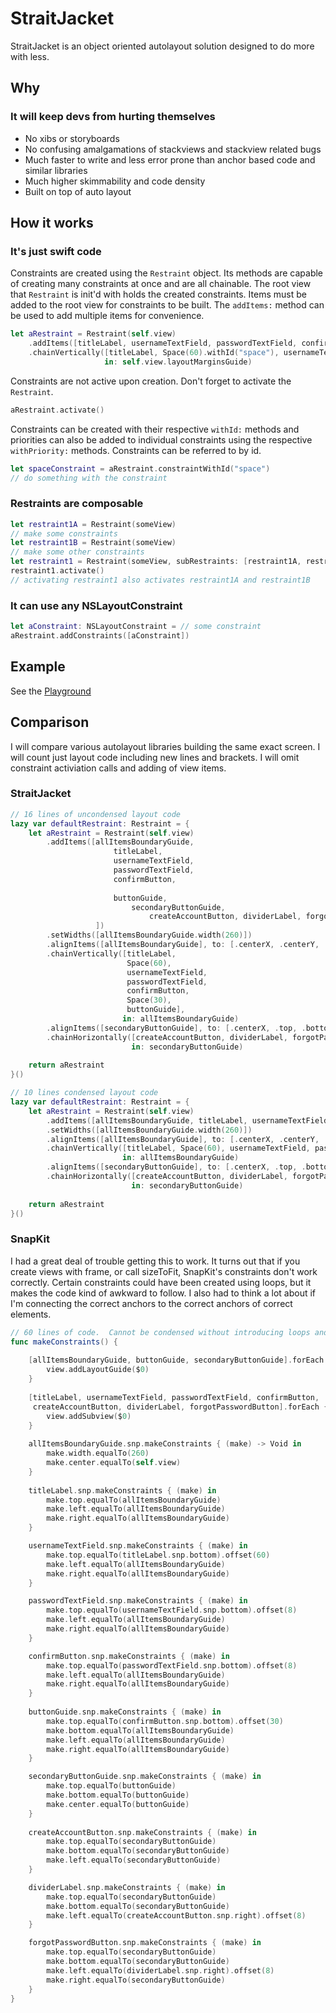#  StraitJacket
StraitJacket is an object oriented autolayout solution designed to do more with less.

## Why
### It will keep devs from hurting themselves
- No xibs or storyboards
- No confusing amalgamations of stackviews and stackview related bugs
- Much faster to write and less error prone than anchor based code and similar libraries
- Much higher skimmability and code density
- Built on top of auto layout

## How it works
### It's just swift code

Constraints are created using the `Restraint` object.  Its methods are capable of creating many constraints at once and are all chainable.  The root view that `Restraint` is init'd with holds the created constraints. Items must be added to the root view for constraints to be built.  The `addItems:` method can be used to add multiple items for convenience.

```swift
let aRestraint = Restraint(self.view)
    .addItems([titleLabel, usernameTextField, passwordTextField, confirmButton])
    .chainVertically([titleLabel, Space(60).withId("space"), usernameTextField, passwordTextField, confirmButton],
                     in: self.view.layoutMarginsGuide)
```

Constraints are not active upon creation. Don't forget to activate the `Restraint`.  

```swift
aRestraint.activate()
```

Constraints can be created with their respective `withId:` methods and priorities can also be added to individual constraints using the respective `withPriority:` methods.  Constraints can be referred to by id.

```swift
let spaceConstraint = aRestraint.constraintWithId("space")
// do something with the constraint
```

### Restraints are composable
```swift
let restraint1A = Restraint(someView)
// make some constraints
let restraint1B = Restraint(someView)
// make some other constraints
let restraint1 = Restraint(someView, subRestraints: [restraint1A, restraint1B])
restraint1.activate()
// activating restraint1 also activates restraint1A and restraint1B
```
### It can use any NSLayoutConstraint
```swift
let aConstraint: NSLayoutConstraint = // some constraint
aRestraint.addConstraints([aConstraint])
```


## Example
See the [Playground](https://github.com/chhaylatte/StraitJacket/blob/master/Playgrounds/Example.playground/Contents.swift)

## Comparison
I will compare various autolayout libraries building the same exact screen.  I will count just layout code including new lines and brackets.  I will omit constraint activiation calls and adding of view items.


### StraitJacket

```swift
// 16 lines of uncondensed layout code
lazy var defaultRestraint: Restraint = {
    let aRestraint = Restraint(self.view)
        .addItems([allItemsBoundaryGuide,
                       titleLabel,
                       usernameTextField,
                       passwordTextField,
                       confirmButton,
                       
                       buttonGuide,
                           secondaryButtonGuide,
                               createAccountButton, dividerLabel, forgotPasswordButton,
                   ])
        .setWidths([allItemsBoundaryGuide.width(260)])
        .alignItems([allItemsBoundaryGuide], to: [.centerX, .centerY, .softLeft, .softRight, .softTop, .softBottom])
        .chainVertically([titleLabel,
                          Space(60),
                          usernameTextField,
                          passwordTextField,
                          confirmButton,
                          Space(30),
                          buttonGuide],
                         in: allItemsBoundaryGuide)
        .alignItems([secondaryButtonGuide], to: [.centerX, .top, .bottom], of: buttonGuide)
        .chainHorizontally([createAccountButton, dividerLabel, forgotPasswordButton],
                           in: secondaryButtonGuide)
    
    return aRestraint
}()
```
```swift
// 10 lines condensed layout code
lazy var defaultRestraint: Restraint = {
    let aRestraint = Restraint(self.view)
        .addItems([allItemsBoundaryGuide, titleLabel, usernameTextField, passwordTextField, confirmButton, buttonGuide, secondaryButtonGuide, createAccountButton, dividerLabel, forgotPasswordButton])
        .setWidths([allItemsBoundaryGuide.width(260)])
        .alignItems([allItemsBoundaryGuide], to: [.centerX, .centerY, .softLeft, .softRight, .softTop, .softBottom])
        .chainVertically([titleLabel, Space(60), usernameTextField, passwordTextField, confirmButton, Space(30), buttonGuide],
                         in: allItemsBoundaryGuide)
        .alignItems([secondaryButtonGuide], to: [.centerX, .top, .bottom], of: buttonGuide)
        .chainHorizontally([createAccountButton, dividerLabel, forgotPasswordButton],
                           in: secondaryButtonGuide)
    
    return aRestraint
}()
```

### SnapKit

I had a great deal of trouble getting this to work.  It turns out that if you create views with frame, or call sizeToFit, SnapKit's constraints don't work correctly.  Certain constraints could have been created using loops, but it makes the code kind of awkward to follow.  I also had to think a lot about if I'm connecting the correct anchors to the correct anchors of correct elements.

```swift
// 60 lines of code.  Cannot be condensed without introducing loops and complexity.
func makeConstraints() {
    
    [allItemsBoundaryGuide, buttonGuide, secondaryButtonGuide].forEach {
        view.addLayoutGuide($0)
    }
    
    [titleLabel, usernameTextField, passwordTextField, confirmButton,
     createAccountButton, dividerLabel, forgotPasswordButton].forEach {
        view.addSubview($0)
    }
    
    allItemsBoundaryGuide.snp.makeConstraints { (make) -> Void in
        make.width.equalTo(260)
        make.center.equalTo(self.view)
    }
    
    titleLabel.snp.makeConstraints { (make) in
        make.top.equalTo(allItemsBoundaryGuide)
        make.left.equalTo(allItemsBoundaryGuide)
        make.right.equalTo(allItemsBoundaryGuide)
    }

    usernameTextField.snp.makeConstraints { (make) in
        make.top.equalTo(titleLabel.snp.bottom).offset(60)
        make.left.equalTo(allItemsBoundaryGuide)
        make.right.equalTo(allItemsBoundaryGuide)
    }

    passwordTextField.snp.makeConstraints { (make) in
        make.top.equalTo(usernameTextField.snp.bottom).offset(8)
        make.left.equalTo(allItemsBoundaryGuide)
        make.right.equalTo(allItemsBoundaryGuide)
    }

    confirmButton.snp.makeConstraints { (make) in
        make.top.equalTo(passwordTextField.snp.bottom).offset(8)
        make.left.equalTo(allItemsBoundaryGuide)
        make.right.equalTo(allItemsBoundaryGuide)
    }
    
    buttonGuide.snp.makeConstraints { (make) in
        make.top.equalTo(confirmButton.snp.bottom).offset(30)
        make.bottom.equalTo(allItemsBoundaryGuide)
        make.left.equalTo(allItemsBoundaryGuide)
        make.right.equalTo(allItemsBoundaryGuide)
    }

    secondaryButtonGuide.snp.makeConstraints { (make) in
        make.top.equalTo(buttonGuide)
        make.bottom.equalTo(buttonGuide)
        make.center.equalTo(buttonGuide)
    }
    
    createAccountButton.snp.makeConstraints { (make) in
        make.top.equalTo(secondaryButtonGuide)
        make.bottom.equalTo(secondaryButtonGuide)
        make.left.equalTo(secondaryButtonGuide)
    }

    dividerLabel.snp.makeConstraints { (make) in
        make.top.equalTo(secondaryButtonGuide)
        make.bottom.equalTo(secondaryButtonGuide)
        make.left.equalTo(createAccountButton.snp.right).offset(8)
    }

    forgotPasswordButton.snp.makeConstraints { (make) in
        make.top.equalTo(secondaryButtonGuide)
        make.bottom.equalTo(secondaryButtonGuide)
        make.left.equalTo(dividerLabel.snp.right).offset(8)
        make.right.equalTo(secondaryButtonGuide)
    }
}
```
